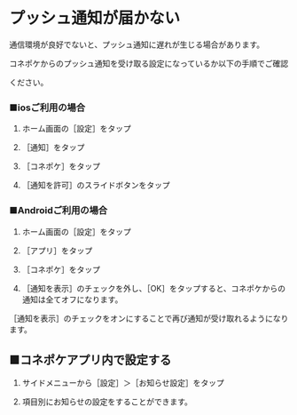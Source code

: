 # プッシュ通知が届かない

通信環境が良好でないと、プッシュ通知に遅れが生じる場合があります。

コネポケからのプッシュ通知を受け取る設定になっているか以下の手順でご確認

ください。

### ■iosご利用の場合

1. ホーム画面の［設定］をタップ

1. ［通知］をタップ

1. ［コネポケ］をタップ

1. ［通知を許可］のスライドボタンをタップ

### ■Androidご利用の場合

1. ホーム画面の［設定］をタップ

1. ［アプリ］をタップ

1. ［コネポケ］をタップ

1. ［通知を表示］のチェックを外し、［OK］をタップすると、コネポケからの通知は全てオフになります。

［通知を表示］のチェックをオンにすることで再び通知が受け取れるようになります。

## ■コネポケアプリ内で設定する

1. サイドメニューから［設定］＞［お知らせ設定］をタップ

1. 項目別にお知らせの設定をすることができます。